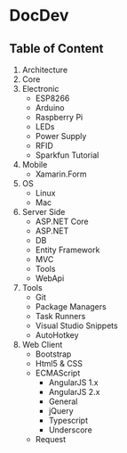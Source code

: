 # DocDev

## Table of Content

1. Architecture
1. Core
1. Electronic
    - ESP8266
    - Arduino
    - Raspberry Pi
    - LEDs
    - Power Supply
    - RFID
    - Sparkfun Tutorial
1. Mobile
    - Xamarin.Form
1. OS
    - Linux
    - Mac
1. Server Side
    - ASP.NET Core
    - ASP.NET
    - DB
    - Entity Framework
    - MVC
    - Tools
    - WebApi
1. Tools
    - Git
    - Package Managers
    - Task Runners
    - Visual Studio Snippets
    - AutoHotkey
1. Web Client
    - Bootstrap
    - Html5 & CSS
    - ECMAScript
        - AngularJS 1.x
        - AngularJS 2.x
        - General
        - jQuery
        - Typescript
        - Underscore
    - Request

